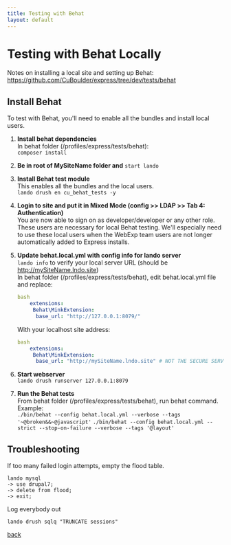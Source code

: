 ```yaml
---
title: Testing with Behat
layout: default
---
```


# Testing with Behat Locally

Notes on installing a local site and setting up Behat: https://github.com/CuBoulder/express/tree/dev/tests/behat

## Install Behat

To test with Behat, you'll need to enable all the bundles and install local users.

1. **Install behat dependencies** <br />
   In behat folder (/profiles/express/tests/behat): <br />
   `composer install`

1. **Be in root of MySiteName folder and** `start lando`

1. **Install Behat test module** <br/>
   This enables all the bundles and the local users. <br/>
   `lando drush en cu_behat_tests -y`

1. **Login to site and put it in Mixed Mode (config >> LDAP >> Tab 4: Authentication)** <br/>
   You are now able to sign on as developer/developer or any other role. These users are necessary for local Behat testing. We'll especially need to use these local users when the WebExp team users are not longer automatically added to Express installs.

1. **Update behat.local.yml with config info for lando server** <br />
   `lando info` to verify your local server URL (should be http://mySiteName.lndo.site)<br />
   In behat folder (/profiles/express/tests/behat), edit behat.local.yml file and replace:

      ```yml
      bash
          extensions:
           Behat\MinkExtension:
            base_url: "http://127.0.0.1:8079/"
      ```

      With your localhost site address:

      ```yml
      bash
          extensions:
           Behat\MinkExtension:
            base_url: "http://mySiteName.lndo.site" # NOT THE SECURE SERVER
      ```
1. **Start webserver** <br />
   `lando drush runserver 127.0.0.1:8079`

1. **Run the Behat tests** <br />
   From behat folder (/profiles/express/tests/behat), run behat command.  <br />
   Example: <br />
   `./bin/behat --config behat.local.yml --verbose --tags '~@broken&&~@javascript'`
   `./bin/behat --config behat.local.yml --strict --stop-on-failure --verbose --tags '@layout'`

## Troubleshooting

If too many failed login attempts, empty the flood table.
```sh-session
lando mysql
-> use drupal7;
-> delete from flood;
-> exit;
```
Log everybody out
```sh-session
lando drush sqlq "TRUNCATE sessions"
```


[back](./)
